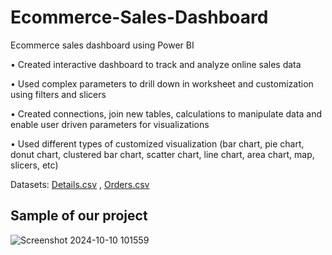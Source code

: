 # Ecommerce-Sales-Dashboard
Ecommerce sales dashboard using Power BI

• Created interactive dashboard to track and analyze online sales data

• Used complex parameters to drill down in worksheet and customization using filters and slicers

• Created connections, join new tables, calculations to manipulate data and enable user driven parameters for visualizations

• Used different types of customized visualization (bar chart, pie chart, donut chart, clustered bar chart, scatter chart, line chart, area chart, map, slicers, etc)

Datasets:
[Details.csv](https://github.com/user-attachments/files/17322171/Details.csv)
, [Orders.csv](https://github.com/user-attachments/files/17322172/Orders.csv)

## Sample of our project
![Screenshot 2024-10-10 101559](https://github.com/user-attachments/assets/0f34f4fc-5be1-4654-abde-6ccdecbb94c1)
